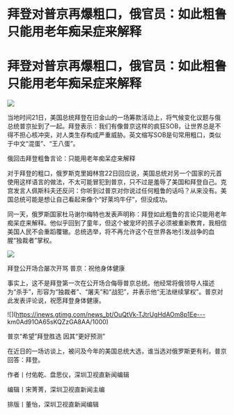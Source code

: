 # 拜登对普京再爆粗口，俄官员：如此粗鲁只能用老年痴呆症来解释

# 拜登对普京再爆粗口，俄官员：如此粗鲁只能用老年痴呆症来解释

![](https://inews.gtimg.com/news_bt/O6p_bLElzw_30aDLDIinQua1DEVPZlaw1Jybt1oRQC888AA/1000)

当地时间21日，美国总统拜登在旧金山的一场筹款活动上，将气候变化议题与俄总统普京扯到了一起。拜登表示：我们有像普京这样的疯狂SOB，让世界总是不得不担心核冲突，对人类生存构成严重威胁。英文缩写SOB是句常用粗口，类似于中文“混蛋”、“王八蛋”。

俄回击拜登粗鲁言论：只能用老年痴呆症来解释

对于拜登的粗口，俄罗斯克里姆林宫22日回应说，美国总统对另一个国家的元首使用这样语言的做法，不太可能冒犯到普京，只不过是羞辱了美国和拜登自己。克宫发言人佩斯科夫还反问：你听到过普京对你说过任何粗鲁的话吗？从来没有。美国总统可能是想让自己看起来像个“好莱坞牛仔”，但没成功。

同一天，俄罗斯国家杜马谢尔梅特也发表声明称：拜登如此粗鲁的言论只能用老年痴呆症来解释。他似乎回到了童年，但这个被宠坏的孩子必须被重新教育，我相信美国人民不会重蹈覆辙。总统选举，将不再允许这个在世界各地引发战争的血腥“独裁者”掌权。

![](https://inews.gtimg.com/news_bt/OZxTY6dlOnQxtz2iJR0jiPQwTd5zWYN43SxakuRDGOQIoAA/1000)

拜登公开场合屡次开骂 普京：祝他身体健康

事实上，这不是拜登第一次在公开场合侮辱普京总统。他经常将俄领导人描述为“杀手”，形容为“独裁者”、“屠夫”和“战犯”，并表示他“无法继续掌权”。普京对此发表评论说，祝愿拜登身体健康。

![](https://inews.gtimg.com/news_bt/OuQtVk-TJtrUgHdAOm8p1Ee---
km0Ad91OA65sKQZzGA8AA/1000)

普京“希望”拜登胜选 因其“更好预测”

在近日的一场访谈上，被问及今年的美国总统大选，谁当选对俄罗斯更有利，普京回答：拜登。

作者丨付佑乾、盘思仪，深圳卫视直新闻编辑

编辑丨宋菁菁，深圳卫视直新闻主编

排版丨董怡，深圳卫视直新闻编辑

